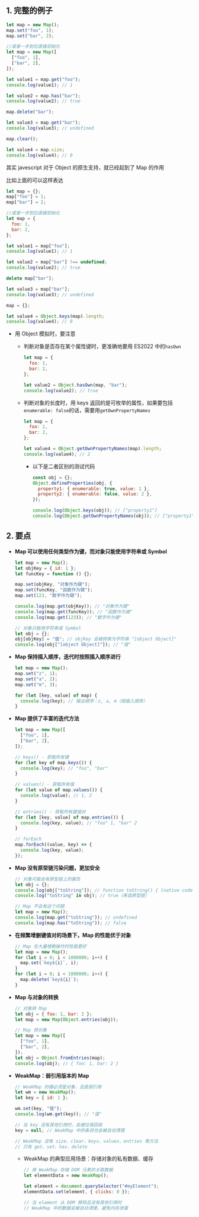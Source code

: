 ## 1. 完整的例子

```js
let map = new Map();
map.set("foo", 1);
map.set("bar", 2);

//或者一步到位直接初始化
let map = new Map([
  ["foo", 1],
  ["bar", 2],
]);

let value1 = map.get("foo");
console.log(value1); // 1

let value2 = map.has("bar");
console.log(value2); // true

map.delete("bar");

let value3 = map.get("bar");
console.log(value3); // undefined

map.clear();

let value4 = map.size;
console.log(value4); // 0
```

其实 javescript 对于 Object 的原生支持，就已经起到了 Map 的作用

比如上面的可以这样表达

```js
let map = {};
map["foo"] = 1;
map["bar"] = 2;

//或者一步到位直接初始化
let map = {
  foo: 1,
  bar: 2,
};

let value1 = map["foo"];
console.log(value1); // 1

let value2 = map["bar"] !== undefined;
console.log(value2); // true

delete map["bar"];

let value3 = map["bar"];
console.log(value3); // undefined

map = {};

let value4 = Object.keys(map).length;
console.log(value4); // 0
```

- 用 Object 模拟时，要注意

  - 判断对象是否存在某个属性键时，更准确地要用 ES2022 中的`hasOwn`

    ```js
    let map = {
      foo: 1,
      bar: 2,
    };

    let value2 = Object.hasOwn(map, "bar");
    console.log(value2); // true
    ```

  - 判断对象的长度时，用 keys 返回的是可枚举的属性，如果要包括`enumerable: false`的话，需要用`getOwnPropertyNames`

    ```js
    let map = {
      foo: 1,
      bar: 2,
    };

    let value4 = Object.getOwnPropertyNames(map).length;
    console.log(value4); // 2
    ```

    - 以下是二者区别的测试代码

      ```js
      const obj = {};
      Object.defineProperties(obj, {
        property1: { enumerable: true, value: 1 },
        property2: { enumerable: false, value: 2 },
      });

      console.log(Object.keys(obj)); // ["property1"]
      console.log(Object.getOwnPropertyNames(obj)); // ["property1", "property2"]
      ```

## 2. 要点

- **Map 可以使用任何类型作为键，而对象只能使用字符串或 Symbol**

  ```js
  let map = new Map();
  let objKey = { id: 1 };
  let funcKey = function () {};

  map.set(objKey, "对象作为键");
  map.set(funcKey, "函数作为键");
  map.set(123, "数字作为键");

  console.log(map.get(objKey)); // "对象作为键"
  console.log(map.get(funcKey)); // "函数作为键"
  console.log(map.get(123)); // "数字作为键"

  // 对象只能用字符串或 Symbol
  let obj = {};
  obj[objKey] = "值"; // objKey 会被转换为字符串 "[object Object]"
  console.log(obj["[object Object]"]); // "值"
  ```

- **Map 保持插入顺序，迭代时按照插入顺序进行**

  ```js
  let map = new Map();
  map.set("z", 1);
  map.set("a", 2);
  map.set("m", 3);

  for (let [key, value] of map) {
    console.log(key); // 输出顺序：z, a, m（按插入顺序）
  }
  ```

- **Map 提供了丰富的迭代方法**

  ```js
  let map = new Map([
    ["foo", 1],
    ["bar", 2],
  ]);

  // keys() - 获取所有键
  for (let key of map.keys()) {
    console.log(key); // "foo", "bar"
  }

  // values() - 获取所有值
  for (let value of map.values()) {
    console.log(value); // 1, 2
  }

  // entries() - 获取所有键值对
  for (let [key, value] of map.entries()) {
    console.log(key, value); // "foo" 1, "bar" 2
  }

  // forEach
  map.forEach((value, key) => {
    console.log(key, value);
  });
  ```

- **Map 没有原型链污染问题，更加安全**

  ```js
  // 对象可能会有原型链上的属性
  let obj = {};
  console.log(obj["toString"]); // function toString() { [native code] }
  console.log("toString" in obj); // true（来自原型链）

  // Map 不会有这个问题
  let map = new Map();
  console.log(map.get("toString")); // undefined
  console.log(map.has("toString")); // false
  ```

- **在频繁增删键值对的场景下，Map 的性能优于对象**

  ```js
  // Map 在大量增删操作时性能更好
  let map = new Map();
  for (let i = 0; i < 1000000; i++) {
    map.set(`key${i}`, i);
  }
  for (let i = 0; i < 1000000; i++) {
    map.delete(`key${i}`);
  }
  ```

- **Map 与对象的转换**

  ```js
  // 对象转 Map
  let obj = { foo: 1, bar: 2 };
  let map = new Map(Object.entries(obj));

  // Map 转对象
  let map = new Map([
    ["foo", 1],
    ["bar", 2],
  ]);
  let obj = Object.fromEntries(map);
  console.log(obj); // { foo: 1, bar: 2 }
  ```

- **WeakMap：弱引用版本的 Map**

  ```js
  // WeakMap 的键必须是对象，且是弱引用
  let wm = new WeakMap();
  let key = { id: 1 };

  wm.set(key, "值");
  console.log(wm.get(key)); // "值"

  // 当 key 没有其他引用时，会被垃圾回收
  key = null; // WeakMap 中的条目也会被自动清理

  // WeakMap 没有 size、clear、keys、values、entries 等方法
  // 只有 get、set、has、delete
  ```

  - WeakMap 的典型应用场景：存储对象的私有数据、缓存

    ```js
    // 用 WeakMap 存储 DOM 元素的关联数据
    let elementData = new WeakMap();

    let element = document.querySelector("#myElement");
    elementData.set(element, { clicks: 0 });

    // 当 element 从 DOM 移除且没有其他引用时
    // WeakMap 中的数据会被自动清理，避免内存泄漏
    ```
